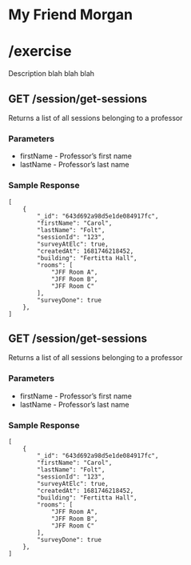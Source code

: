 # My Friend Morgan
# /exercise

Description blah blah blah<br>
## GET /session/get-sessions
Returns a list of all sessions belonging to a professor

### Parameters
- firstName - Professor’s first name
- lastName - Professor’s last name

### Sample Response
    [
        {
            "_id": "643d692a98d5e1de084917fc",
            "firstName": "Carol",
            "lastName": "Folt",
            "sessionId": "123",
            "surveyAtElc": true,
            "createdAt": 1681746218452,
            "building": "Fertitta Hall",
            "rooms": [
                "JFF Room A",
                "JFF Room B",
                "JFF Room C"
            ],
            "surveyDone": true
        },
    ]

## GET /session/get-sessions
Returns a list of all sessions belonging to a professor

### Parameters
- firstName - Professor’s first name
- lastName - Professor’s last name

### Sample Response
    [
        {
            "_id": "643d692a98d5e1de084917fc",
            "firstName": "Carol",
            "lastName": "Folt",
            "sessionId": "123",
            "surveyAtElc": true,
            "createdAt": 1681746218452,
            "building": "Fertitta Hall",
            "rooms": [
                "JFF Room A",
                "JFF Room B",
                "JFF Room C"
            ],
            "surveyDone": true
        },
    ]